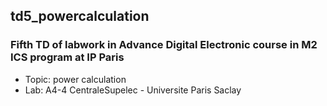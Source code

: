 ## td5_powercalculation
### Fifth TD of labwork in Advance Digital Electronic course in M2 ICS program at IP Paris
- Topic: power calculation <br />
- Lab: A4-4 CentraleSupelec - Universite Paris Saclay
